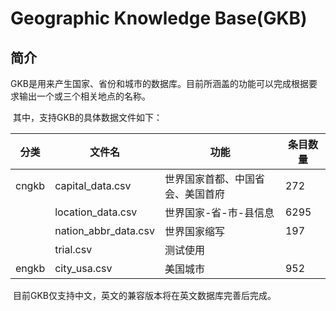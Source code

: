 # Geographic Knowledge Base(GKB)

## 简介

​	GKB是用来产生国家、省份和城市的数据库。目前所涵盖的功能可以完成根据要求输出一个或三个相关地点的名称。

​	其中，支持GKB的具体数据文件如下：

| 分类  | 文件名               | 功能                  |条目数量|
| ----- | -------------------- | --------------------- |---|
| cngkb | capital_data.csv     | 世界国家首都、中国省会、美国首府          |272|
|       | location_data.csv    | 世界国家-省-市-县信息 |6295|
|       | nation_abbr_data.csv | 世界国家缩写          |197|
|       | trial.csv            | 测试使用              ||
|engkb|city_usa.csv|美国城市|952|

​	目前GKB仅支持中文，英文的兼容版本将在英文数据库完善后完成。

